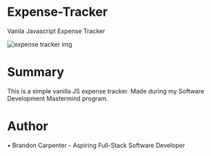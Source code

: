 # Expense-Tracker
Vanila Javascript Expense Tracker

![expense tracker img](https://user-images.githubusercontent.com/69767056/123557028-96173b00-d75c-11eb-912f-b95423549a9f.png)

<h1>Summary</h1>
This is a simple vanilla JS expense tracker. Made during my Software Development Mastermind program.

<h1>Author</h1>
• Brandon Carpenter - Aspiring Full-Stack Software Developer
